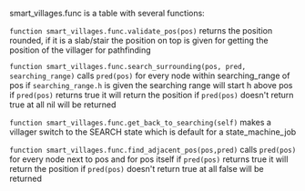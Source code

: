 smart_villages.func is a table with several functions:

`function smart_villages.func.validate_pos(pos)`
returns the position rounded, if it is a slab/stair the position on top is given
for getting the position of the villager for pathfinding

`function smart_villages.func.search_surrounding(pos, pred, searching_range)`
calls `pred(pos)` for every node within searching_range of pos
if `searching_range.h` is given the searching range will start h above pos
if `pred(pos)` returns true it will return the position
if `pred(pos)` doesn't return true at all nil will be returned

`function smart_villages.func.get_back_to_searching(self)`
makes a villager switch to the SEARCH state which is default for a state_machine_job

`function smart_villages.func.find_adjacent_pos(pos,pred)`
calls `pred(pos)` for every node next to pos and for pos itself
if `pred(pos)` returns true it will return the position
if `pred(pos)` doesn't return true at all false will be returned
